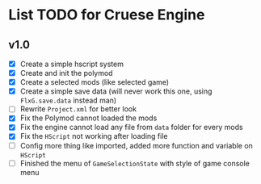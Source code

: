 # List TODO for Cruese Engine
## v1.0
- [X] Create a simple hscript system
- [X] Create and init the polymod
- [X] Create a selected mods (like selected game)
- [X] Create a simple save data (will never work this one, using `FlxG.save.data` instead man)
- [ ] Rewrite `Project.xml` for better look
- [X] Fix the Polymod cannot loaded the mods
- [X] Fix the engine cannot load any file from `data` folder for every mods
- [X] Fix the `HScript` not working after loading file
- [ ] Config more thing like imported, added more function and variable on `HScript`
- [ ] Finished the menu of `GameSelectionState` with style of game console menu